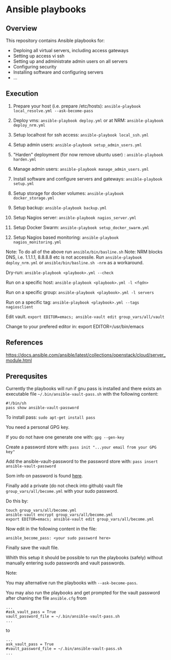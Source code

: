 # Ansible playbooks

## Overview

This repository contains Ansible playbooks for:

* Deploing all virtual servers, including access gateways
* Setting up access vi ssh
* Setting up and administrate admin users on all servers
* Configuring security 
* Installing software and configuring servers
* ...

## Execution

1. Prepare your host (i.e. prepare /etc/hosts): ```ansible-playbook local_resolve.yml --ask-become-pass```

2. Deploy vms: ```ansible-playbook deploy.yml``` or at NRM: ```ansible-playbook deploy_nrm.yml```

3. Setup localhost for ssh access: ```ansible-playbook local_ssh.yml```

4. Setup admin users: ```ansible-playbook setup_admin_users.yml```

5. "Harden" deployment (for now remove ubuntu user) : ```ansible-playbook harden.yml``` 

6. Manage admin users: ```ansible-playbook manage_admin_users.yml```

7. Install software and configure servers and gateways: ```ansible-playbook setup.yml```

8. Setup storage for docker volumes: ```ansible-playbook docker_storage.yml```

10. Setup backup: ```ansible-playbook backup.yml```

11. Setup Nagios server: ```ansible-playbook nagios_server.yml```

12. Setup Docker Swarm: ```ansible-playbook setup_docker_swarm.yml```

13. Setup Nagios based monitoring: ```ansible-playbook nagios_monitoring.yml```

Note: To do all of the above run  ```ansible/bin/basline.sh```
Note: NRM blocks DNS, i.e. 1.1.1.1, 8.8.8.8 etc is not accessile.
Run ```ansible-playbook deploy_nrm.yml``` or ```ansible/bin/basline.sh -nrm``` as a workaround.

Dry-run: ```ansible-playbook <playbook>.yml --check```

Run on a specific host: ```ansible-playbook <playbook>.yml -l <fqdn>```

Run on a specific group: ```ansible-playbook <playbook>.yml -l servers```

Run on a specific tag: ```ansible-playbook <playbook>.yml --tags nagiosclient```



Edit vault. ```export EDITOR=emacs; ansible-vault edit group_vars/all/vault```

Change to your prefered editor in: export EDITOR=/usr/bin/emacs



## References

https://docs.ansible.com/ansible/latest/collections/openstack/cloud/server_module.html



## Prerequsites

Currently the playbooks will run if gnu pass is installed and there exists an executable file ```~/.bin/ansible-vault-pass.sh```
with the following content:

```
#!/bin/sh
pass show ansible-vault-password

```

To install pass: ```sudo apt-get install pass```

You need a personal GPG key.

If you do not have one generate one with: ```gpg --gen-key```

Create a password store with: ```pass init "...your email from your GPG key"```

Add the ansible-vault-password to the password store with: ```pass insert ansible-vault-password```


Som info on password is found [here](https://www.passwordstore.org/).

Finally add a private (do not check into github) vault file ```group_vars/all/become.yml``` with
your sudo password.

Do this by:

```
touch group_vars/all/become.yml
ansible-vault encrypt group_vars/all/become.yml
export EDITOR=emacs; ansible-vault edit group_vars/all/become.yml

```
Now edit in the following content in the file:

```
ansible_become_pass: <your sudo password here>

```

Finally save the vault file.

Whith this setup it should be possible to run the playbooks (safely) without manually entering sudo passwords and vault passwords.

Note:

You may alternative run the playbooks with ```--ask-become-pass```.

You may also run the playbooks and get prompted for the vault password after chaning the  file ```ansible.cfg```  from


```
...
#ask_vault_pass = True
vault_password_file = ~/.bin/ansible-vault-pass.sh
...

```

to

```
...
ask_vault_pass = True
#vault_password_file = ~/.bin/ansible-vault-pass.sh
...

```
